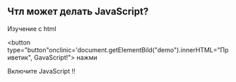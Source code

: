 <!DOCTYPE html>
  <html>
  <head>
  <title>  Практика JavaScript
  </title>
</head>
<body>
    <h2> Чтл может делать JavaScript? 
      </h2>
<p id="demo"> Изучение c html</p>

<button type="button"onclinic='document.getElementBild("demo").innerHTML="Приветик", GavaScript!"> нажми </button>
</body>
                               <noscript> Включите JavaScript !! </noscript>
                              <script>
                               document.write(javascript говорит привет)</script>
</h>
